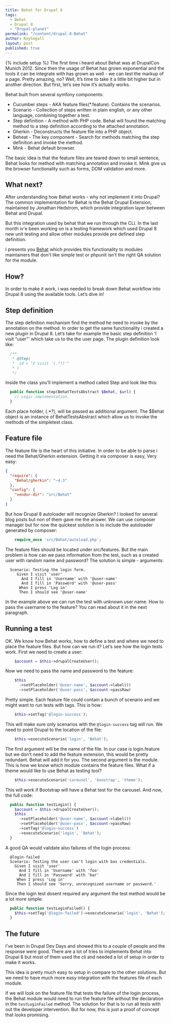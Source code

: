 ```yaml
---
title: Behat for Drupal 8
tags:
  - Behat
  - Drupal 8
  - "Drupal-planet"
permalink: "/content/drupal-8-Behat"
author: RoySegall
layout: post
published: true
---
```


{% include setup %}
The first time i heard about Behat was at DrupalCon Munich 2012. Since then the usage of Behat has grown exponential and the tools it can be integrate with has grown as well - we can test the markup of a page. Pretty amazing, no? Well, It’s time to take it a little bit higher but in another direction. But first, let’s see how it’s actually works.

Behat built from several symfony components:

  - Cucumber steps - AKA feature files(*.feature). Contains the scenarios.
  - Scenario - Collection of steps written in plain english, or any other 
    language, combining together a test.
  - Step definition - A method with PHP code. Behat will found the matching 
    method to a step definition according to the attached annotation.
  - Gherkin - Deconstructs the feature file into a PHP object.
  - Beheat - The key component - Search for methods matching the step definition 
    and invoke the method.
  - Mink - Behat default browser.

The basic idea is that the feature files are teared down to small sentence, 
Behat looks for method with matching annotation and invoke it. Mink give us the 
browser functionality such as forms, DOM validation and more.

<!-- more -->

## What next?

After understanding how Behat works - why not implement it into Drupal? The 
common implementation for Behat is the Behat Drupal Extension, maintained by 
Jonathan Hedstrom, which provide integration layer between Behat and Drupal.

But this integration used by behat that we run through the CLI. In the last
month iv'e been working on is a testing framework which used Drupal 8 new 
unit testing and allow other modules provide pre defined step definition.

I presents you [Behat](https://github.com/RoySegall/behat) which provides 
this functionality to modules maintainers that don't like simple test or phpunit 
isn't the right QA solution for the module.

## How?

In order to make it work, i was needed to break down Behat workflow into Drupal 
8 using the available tools. Let’s dive in!

## Step definition

The step definition mechanism find the method he need to invoke by the 
annotation on the method. In order to get the same functionality i created a 
new plugin in Drupal 8. Let’s take for example the basic step definition 
‘I visit “user”’ which take us to the the user page. The plugin definition look 
like:

```php
  /**
   * @Step(
   *  id = "I visit '(.*?)'"
   * )
   */
```

Inside the class you’ll implement a method called Step and look like this:

```php
  public function step(BehatTestsAbstract $Behat, $url) {
    // Logic implementation.
  }
```
Each place holder, (.*?), will be passed as additional argument. The $Behat 
object is an instance of BehatTestsAbstract which allow us to invoke the methods 
of the simpletest class.

## Feature file

The feature file is the heart of this initiative. In order to be able to parse i 
need the Behat/Gherkin extension. Getting it via composer is easy, Very easy:

```json
{
  "require": {
    "Behat/gherkin": "~4.3"
  },
  "config": {
    "vendor-dir": "src/Behat"
  }
}
```

But how Drupal 8 autoloader will recognize Gherkin? I looked for several blog 
posts but non of them gave me the answer. We can use composer manager but for 
now the quickest solution is to include the autoloader generated by composer:

```php
	require_once 'src/Behat/autoload.php';
```

The feature files should be located under src/features. But the main problem is 
how can we pass information from the test, such as a created user with random 
name and password? The solution is simple - arguments:

```cucumber
  Scenario: Testing the login form.
     Given I visit 'user'
       And I fill in 'Username' with '@user-name'
       And I fill in 'Password' with '@user-pass'
      When I press 'Log in'
      Then I should see '@user-name'
```

In the example above we can run the test with unknown user name. How to pass the
 username to the feature? You can read about it in the next paragraph. 

## Running a test

OK. We know how Behat works, how to define a test and where we need to place the
feature files. But how can we run it? Let’s see how the login tests work. First
we need to create a user:
	
```php
  	$account = $this->drupalCreateUser();
```

Now we need to pass the name and password to the feature:

```php
    $this
      ->setPlaceholder('@user-name', $account->label())
      ->setPlaceholder('@user-pass', $account->passRaw)
```

Pretty simple. Each feature file could contain a bunch of scenario and we might 
want to run tests with tags. This is how:

```php
	$this->setTag('@login-success');
```

This will make sure only scenarios with the `@login-success` tag will run. We need
 to point Drupal to the location of the file:

```php
	$this->executeScenario('login', 'Behat');
```

The first argument will be the name of the file. In our case is login.feature 
but we don’t need to add the feature extension, this would be pretty redundant. 
Behat will add it for you. The second argument is the module. This is how we 
know which module contains the feature files. What if a theme would like to use 
Behat as testing tool?

```php
	$this->executeScenario('carousel', 'boostrap', 'theme');
```

This will work if Bootstrap will have a Behat test for the carousel. And now, 
the full code:

```php
  public function testLogin() {
    $account = $this->drupalCreateUser();
    $this
      ->setPlaceholder('@user-name', $account->label())
      ->setPlaceholder('@user-pass', $account->passRaw)
      ->setTag('@login-success')
      ->executeScenario('login', 'Behat');
  }
```

A good QA would validate also failures of the login process:

```cucumber
  @login-failed
  Scenario: Testing the user can't login with bas credentials.
    Given I visit 'user'
      And I fill in 'Username' with 'foo'
      And I fill in 'Password' with 'bar'
     When I press 'Log in'
     Then I should see 'Sorry, unrecognized username or password.'
```

Since the login test dosent required any argument the test method would be a 
lot more simple:
  
```php
  public function testLoginFailed() {
    $this->setTag('@login-failed')->executeScenario('login', 'Behat');
  }
```

## The future
I've been in Drupal Dev Days and showed this to a couple of people and the 
response were good. There are a lot of tries to implements Behat into Drupal 8
but most of them used the cli and needed a lot of setup in order to make it works.

This idea is pretty much easy to setup in compare to the other solutions. But 
we need to have much more easy integration with the features file of each module.

If we will look on the feature file that tests the failure of the login process, 
the Behat module would need to run the feature file without the declaration in
the `testLoginFailed` method. The solution for that is to run all tests with out
the developer intervention. But for now, this is just a proof of concept that 
looks promising. 
